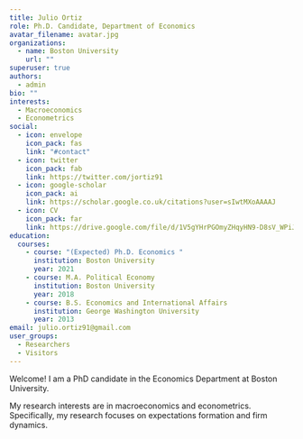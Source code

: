 ```yaml
---
title: Julio Ortiz
role: Ph.D. Candidate, Department of Economics
avatar_filename: avatar.jpg
organizations:
  - name: Boston University
    url: ""
superuser: true
authors:
  - admin
bio: ""
interests:
  - Macroeconomics
  - Econometrics
social:
  - icon: envelope
    icon_pack: fas
    link: "#contact"
  - icon: twitter
    icon_pack: fab
    link: https://twitter.com/jortiz91
  - icon: google-scholar
    icon_pack: ai
    link: https://scholar.google.co.uk/citations?user=sIwtMXoAAAAJ
  - icon: CV
    icon_pack: far
    link: https://drive.google.com/file/d/1V5gYHrPGOmyZHqyHN9-D8sV_WPiJtfKU/view?usp=sharing
education:
  courses:
    - course: "(Expected) Ph.D. Economics "
      institution: Boston University
      year: 2021
    - course: M.A. Political Economy
      institution: Boston University
      year: 2018
    - course: B.S. Economics and International Affairs
      institution: George Washington University
      year: 2013
email: julio.ortiz91@gmail.com
user_groups:
  - Researchers
  - Visitors
---
```

Welcome! I am a PhD candidate in the Economics Department at Boston University.

My research interests are in macroeconomics and econometrics. Specifically, my research focuses on expectations formation and firm dynamics.